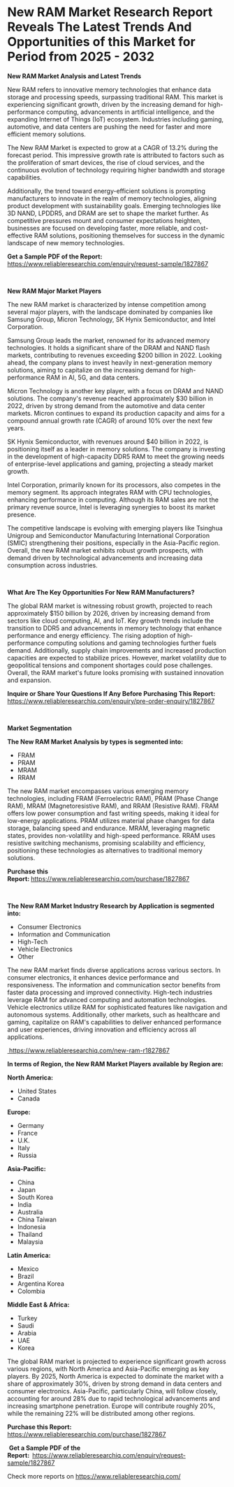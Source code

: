 <p><h1>New RAM Market Research Report Reveals The Latest Trends And Opportunities of this Market for Period from 2025 - 2032</h1></p><p><strong>New RAM Market Analysis and Latest Trends</strong></p>
<p><p>New RAM refers to innovative memory technologies that enhance data storage and processing speeds, surpassing traditional RAM. This market is experiencing significant growth, driven by the increasing demand for high-performance computing, advancements in artificial intelligence, and the expanding Internet of Things (IoT) ecosystem. Industries including gaming, automotive, and data centers are pushing the need for faster and more efficient memory solutions.</p><p>The New RAM Market is expected to grow at a CAGR of 13.2% during the forecast period. This impressive growth rate is attributed to factors such as the proliferation of smart devices, the rise of cloud services, and the continuous evolution of technology requiring higher bandwidth and storage capabilities. </p><p>Additionally, the trend toward energy-efficient solutions is prompting manufacturers to innovate in the realm of memory technologies, aligning product development with sustainability goals. Emerging technologies like 3D NAND, LPDDR5, and DRAM are set to shape the market further. As competitive pressures mount and consumer expectations heighten, businesses are focused on developing faster, more reliable, and cost-effective RAM solutions, positioning themselves for success in the dynamic landscape of new memory technologies.</p></p>
<p><strong>Get a Sample PDF of the Report:&nbsp;</strong> <a href="https://www.reliableresearchiq.com/enquiry/request-sample/1827867?utm_campaign=3441&utm_medium=2&utm_source=Github&utm_content=ia&utm_term=06042025&utm_id=new-ram">https://www.reliableresearchiq.com/enquiry/request-sample/1827867</a></p>
<p>&nbsp;</p>
<p><strong>New RAM Major Market Players</strong></p>
<p><p>The new RAM market is characterized by intense competition among several major players, with the landscape dominated by companies like Samsung Group, Micron Technology, SK Hynix Semiconductor, and Intel Corporation. </p><p>Samsung Group leads the market, renowned for its advanced memory technologies. It holds a significant share of the DRAM and NAND flash markets, contributing to revenues exceeding $200 billion in 2022. Looking ahead, the company plans to invest heavily in next-generation memory solutions, aiming to capitalize on the increasing demand for high-performance RAM in AI, 5G, and data centers.</p><p>Micron Technology is another key player, with a focus on DRAM and NAND solutions. The company's revenue reached approximately $30 billion in 2022, driven by strong demand from the automotive and data center markets. Micron continues to expand its production capacity and aims for a compound annual growth rate (CAGR) of around 10% over the next few years.</p><p>SK Hynix Semiconductor, with revenues around $40 billion in 2022, is positioning itself as a leader in memory solutions. The company is investing in the development of high-capacity DDR5 RAM to meet the growing needs of enterprise-level applications and gaming, projecting a steady market growth.</p><p>Intel Corporation, primarily known for its processors, also competes in the memory segment. Its approach integrates RAM with CPU technologies, enhancing performance in computing. Although its RAM sales are not the primary revenue source, Intel is leveraging synergies to boost its market presence.</p><p>The competitive landscape is evolving with emerging players like Tsinghua Unigroup and Semiconductor Manufacturing International Corporation (SMIC) strengthening their positions, especially in the Asia-Pacific region. Overall, the new RAM market exhibits robust growth prospects, with demand driven by technological advancements and increasing data consumption across industries.</p></p>
<p>&nbsp;</p>
<p><strong>What Are The Key Opportunities For New RAM Manufacturers?</strong></p>
<p><p>The global RAM market is witnessing robust growth, projected to reach approximately $150 billion by 2026, driven by increasing demand from sectors like cloud computing, AI, and IoT. Key growth trends include the transition to DDR5 and advancements in memory technology that enhance performance and energy efficiency. The rising adoption of high-performance computing solutions and gaming technologies further fuels demand. Additionally, supply chain improvements and increased production capacities are expected to stabilize prices. However, market volatility due to geopolitical tensions and component shortages could pose challenges. Overall, the RAM market's future looks promising with sustained innovation and expansion.</p></p>
<p><strong>Inquire or Share Your Questions If Any Before Purchasing This Report:</strong> <a href="https://www.reliableresearchiq.com/enquiry/pre-order-enquiry/1827867?utm_campaign=3441&utm_medium=2&utm_source=Github&utm_content=ia&utm_term=06042025&utm_id=new-ram">https://www.reliableresearchiq.com/enquiry/pre-order-enquiry/1827867</a></p>
<p>&nbsp;</p>
<p><strong>Market Segmentation</strong></p>
<p><strong>The New RAM Market Analysis by types is segmented into:</strong></p>
<p><ul><li>FRAM</li><li>PRAM</li><li>MRAM</li><li>RRAM</li></ul></p>
<p><p>The new RAM market encompasses various emerging memory technologies, including FRAM (Ferroelectric RAM), PRAM (Phase Change RAM), MRAM (Magnetoresistive RAM), and RRAM (Resistive RAM). FRAM offers low power consumption and fast writing speeds, making it ideal for low-energy applications. PRAM utilizes material phase changes for data storage, balancing speed and endurance. MRAM, leveraging magnetic states, provides non-volatility and high-speed performance. RRAM uses resistive switching mechanisms, promising scalability and efficiency, positioning these technologies as alternatives to traditional memory solutions.</p></p>
<p><strong>Purchase this Report:&nbsp;</strong><a href="https://www.reliableresearchiq.com/purchase/1827867?utm_campaign=3441&utm_medium=2&utm_source=Github&utm_content=ia&utm_term=06042025&utm_id=new-ram">https://www.reliableresearchiq.com/purchase/1827867</a></p>
<p>&nbsp;</p>
<p><strong>The New RAM Market Industry Research by Application is segmented into:</strong></p>
<p><ul><li>Consumer Electronics</li><li>Information and Communication</li><li>High-Tech</li><li>Vehicle Electronics</li><li>Other</li></ul></p>
<p><p>The new RAM market finds diverse applications across various sectors. In consumer electronics, it enhances device performance and responsiveness. The information and communication sector benefits from faster data processing and improved connectivity. High-tech industries leverage RAM for advanced computing and automation technologies. Vehicle electronics utilize RAM for sophisticated features like navigation and autonomous systems. Additionally, other markets, such as healthcare and gaming, capitalize on RAM's capabilities to deliver enhanced performance and user experiences, driving innovation and efficiency across all applications.</p></p>
<p><a href="https://www.reliableresearchiq.com/new-ram-r1827867?utm_campaign=3441&utm_medium=2&utm_source=Github&utm_content=ia&utm_term=06042025&utm_id=new-ram">&nbsp;https://www.reliableresearchiq.com/new-ram-r1827867</a></p>
<p><strong>In terms of Region, the New RAM Market Players available by Region are:</strong></p>
<p>
    <p> <strong> North America: </strong>
        <ul>
            <li>United States</li>
            <li>Canada</li>
        </ul>
        </p> 
    <p> <strong> Europe: </strong>
        <ul>
            <li>Germany</li>
            <li>France</li>
            <li>U.K.</li>
            <li>Italy</li>
            <li>Russia</li>
        </ul>
        </p> 
    <p> <strong> Asia-Pacific: </strong>
        <ul>
            <li>China</li>
            <li>Japan</li>
            <li>South Korea</li>
            <li>India</li>
            <li>Australia</li>
            <li>China Taiwan</li>
            <li>Indonesia</li>
            <li>Thailand</li>
            <li>Malaysia</li>
        </ul>
        </p> 
    <p> <strong> Latin America: </strong>
        <ul>
            <li>Mexico</li>
            <li>Brazil</li>
            <li>Argentina Korea</li>
            <li>Colombia</li>
        </ul>
        </p> 
    <p> <strong> Middle East & Africa: </strong>
        <ul>
            <li>Turkey</li>
            <li>Saudi</li>
            <li>Arabia</li>
            <li>UAE</li>
            <li>Korea</li>
        </ul>
    </p>
    </p>
<p><p>The global RAM market is projected to experience significant growth across various regions, with North America and Asia-Pacific emerging as key players. By 2025, North America is expected to dominate the market with a share of approximately 30%, driven by strong demand in data centers and consumer electronics. Asia-Pacific, particularly China, will follow closely, accounting for around 28% due to rapid technological advancements and increasing smartphone penetration. Europe will contribute roughly 20%, while the remaining 22% will be distributed among other regions.</p></p>
<p><strong>Purchase this Report: </strong><a href="https://www.reliableresearchiq.com/purchase/1827867?utm_campaign=3441&utm_medium=2&utm_source=Github&utm_content=ia&utm_term=06042025&utm_id=new-ram">https://www.reliableresearchiq.com/purchase/1827867</a></p>
<p>&nbsp;<strong>Get a Sample PDF of the Report:&nbsp;&nbsp;</strong><a href="https://www.reliableresearchiq.com/enquiry/request-sample/1827867?utm_campaign=3441&utm_medium=2&utm_source=Github&utm_content=ia&utm_term=06042025&utm_id=new-ram">https://www.reliableresearchiq.com/enquiry/request-sample/1827867</a></p>
<p><strong></strong></p>
<p>Check more reports on <a href="https://www.reliableresearchiq.com/?utm_campaign=3441&utm_medium=2&utm_source=Github&utm_content=ia&utm_term=06042025&utm_id=new-ram">https://www.reliableresearchiq.com/</a></p>